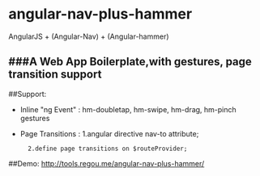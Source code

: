 angular-nav-plus-hammer
=======================

AngularJS + (Angular-Nav) + (Angular-hammer)

###A Web App Boilerplate,with gestures, page transition support
--------------


##Support:
- Inline "ng Event" :
		hm-doubletap, hm-swipe, hm-drag, hm-pinch gestures
- Page Transitions :
		1.angular directive nav-to attribute;

		2.define page transitions on $routeProvider;


##Demo:
		http://tools.regou.me/angular-nav-plus-hammer/



